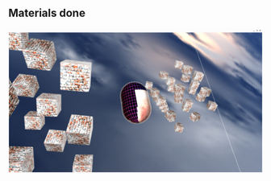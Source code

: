 ## Materials done

![Materials done](https://github.com/Chularev/courses/blob/main/qt_3d_opengl/lesson_9/result.png)
